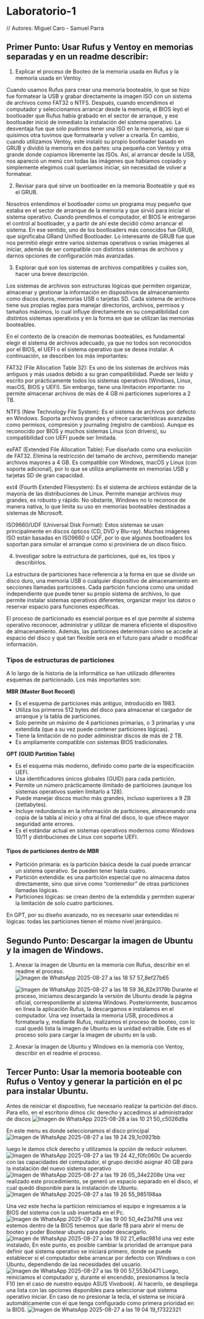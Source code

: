 # Laboratorio-1
// Autores: Miguel Caro - Samuel Parra
## Primer Punto:  Usar Rufus y Ventoy en memorias separadas y en un readme describir:
1. Explicar el proceso de Booteo de la memoria usada en Rufus y la memoria usada en Ventoy.

Cuando usamos Rufus para crear una memoria booteable, lo que se hizo fue formatear la USB y grabar directamente la imagen ISO con un sistema de archivos como FAT32 o NTFS. Después, cuando encendimos el computador y seleccionamos arrancar desde la memoria, el BIOS leyó el bootloader que Rufus había grabado en el sector de arranque, y ese bootloader inició de inmediato la instalación del sistema operativo. La desventaja fue que solo pudimos tener una ISO en la memoria, así que si quisimos otra tuvimos que formatearla y volver a crearla. En cambio, cuando utilizamos Ventoy, este instaló su propio bootloader basado en GRUB y dividió la memoria en dos partes: una pequeña con Ventoy y otra grande donde copiamos libremente las ISOs. Así, al arrancar desde la USB, nos apareció un menú con todas las imágenes que habíamos copiado y simplemente elegimos cuál queríamos iniciar, sin necesidad de volver a formatear.

2. Revisar para qué sirve un bootloader en la memoria Booteable y qué es el GRUB.

Nosotros entendimos el bootloader como un programa muy pequeño que estaba en el sector de arranque de la memoria y que sirvió para iniciar el sistema operativo. Cuando prendimos el computador, el BIOS le entregaron el control al bootloader, y a partir de ahí este decidió cómo arrancar el sistema. En ese sentido, uno de los bootloaders más conocidos fue GRUB, que significaba GRand Unified Bootloader. Lo interesante de GRUB fue que nos permitió elegir entre varios sistemas operativos o varias imágenes al iniciar, además de ser compatible con distintos sistemas de archivos y darnos opciones de configuración más avanzadas.

3. Explorar qué son los sistemas de archivos compatibles y cuáles son, hacer una breve descripción.

Los sistemas de archivos son estructuras lógicas que permiten organizar, almacenar y gestionar la información en dispositivos de almacenamiento como discos duros, memorias USB o tarjetas SD. Cada sistema de archivos tiene sus propias reglas para manejar directorios, archivos, permisos y tamaños máximos, lo cual influye directamente en su compatibilidad con distintos sistemas operativos y en la forma en que se utilizan las memorias booteables.

En el contexto de la creación de memorias booteables, es fundamental elegir el sistema de archivos adecuado, ya que no todos son reconocidos por el BIOS, el UEFI o el sistema operativo que se desea instalar. A continuación, se describen los más importantes:

FAT32 (File Allocation Table 32): Es uno de los sistemas de archivos más antiguos y más usados debido a su gran compatibilidad. Puede ser leído y escrito por prácticamente todos los sistemas operativos (Windows, Linux, macOS, BIOS y UEFI). Sin embargo, tiene una limitación importante: no permite almacenar archivos de más de 4 GB ni particiones superiores a 2 TB.

NTFS (New Technology File System): Es el sistema de archivos por defecto en Windows. Soporta archivos grandes y ofrece características avanzadas como permisos, compresión y journaling (registro de cambios). Aunque es reconocido por BIOS y muchos sistemas Linux (con drivers), su compatibilidad con UEFI puede ser limitada.

exFAT (Extended File Allocation Table): Fue diseñado como una evolución de FAT32. Elimina la restricción del tamaño de archivo, permitiendo manejar archivos mayores a 4 GB. Es compatible con Windows, macOS y Linux (con soporte adicional), por lo que se utiliza ampliamente en memorias USB y tarjetas SD de gran capacidad.

ext4 (Fourth Extended Filesystem): Es el sistema de archivos estándar de la mayoría de las distribuciones de Linux. Permite manejar archivos muy grandes, es robusto y rápido. No obstante, Windows no lo reconoce de manera nativa, lo que limita su uso en memorias booteables destinadas a sistemas de Microsoft.

ISO9660/UDF (Universal Disk Format): Estos sistemas se usan principalmente en discos ópticos (CD, DVD y Blu-ray). Muchas imágenes ISO están basadas en ISO9660 o UDF, por lo que algunos bootloaders los soportan para simular el arranque como si proviniera de un disco físico.

4. Investigar sobre la estructura de particiones, qué es, los tipos y describirlos.
   
La estructura de particiones hace referencia a la forma en que se divide un disco duro, una memoria USB o cualquier dispositivo de almacenamiento en secciones llamadas particiones. Cada partición funciona como una unidad independiente que puede tener su propio sistema de archivos, lo que permite instalar sistemas operativos diferentes, organizar mejor los datos o reservar espacio para funciones específicas.

El proceso de particionado es esencial porque es el que permite al sistema operativo reconocer, administrar y utilizar de manera eficiente el dispositivo de almacenamiento. Además, las particiones determinan cómo se accede al espacio del disco y qué tan flexible será en el futuro para añadir o modificar información.

### Tipos de estructuras de particiones

A lo largo de la historia de la informática se han utilizado diferentes esquemas de particionado. Los más importantes son:

 **MBR (Master Boot Record)**
- Es el esquema de particiones más antiguo, introducido en 1983.
- Utiliza los primeros 512 bytes del disco para almacenar el cargador de arranque y la tabla de particiones.
- Solo permite un máximo de 4 particiones primarias, o 3 primarias y una extendida (que a su vez puede contener particiones lógicas).
- Tiene la limitación de no poder administrar discos de más de 2 TB.
- Es ampliamente compatible con sistemas BIOS tradicionales.

 **GPT (GUID Partition Table)**
- Es el esquema más moderno, definido como parte de la especificación UEFI.
- Usa identificadores únicos globales (GUID) para cada partición.
- Permite un número prácticamente ilimitado de particiones (aunque los sistemas operativos suelen limitarlo a 128).
- Puede manejar discos mucho más grandes, incluso superiores a 9 ZB (zettabytes).
- Incluye redundancia en la información de particiones, almacenando una copia de la tabla al inicio y otra al final del disco, lo que ofrece mayor seguridad ante errores.
- Es el estándar actual en sistemas operativos modernos como Windows 10/11 y distribuciones de Linux con soporte UEFI.

#### Tipos de particiones dentro de MBR
- Partición primaria: es la partición básica desde la cual puede arrancar un sistema operativo. Se pueden tener hasta cuatro.
- Partición extendida: es una partición especial que no almacena datos directamente, sino que sirve como “contenedor” de otras particiones llamadas lógicas.
- Particiones lógicas: se crean dentro de la extendida y permiten superar la limitación de solo cuatro particiones.

En GPT, por su diseño avanzado, no es necesario usar extendidas ni lógicas: todas las particiones tienen el mismo nivel jerárquico.
   
## Segundo Punto: Descargar la imagen de Ubuntu y la imagen de Windows.
1. Anexar la imagen de Ubuntu en la memoria con Rufus, describir en el readme el proceso.
   ![Imagen de WhatsApp 2025-08-27 a las 18 57 57_8ef27b65](https://github.com/user-attachments/assets/4eff7cff-ee0c-4b6a-b5cd-f1560ab5cedc)

   ![Imagen de WhatsApp 2025-08-27 a las 18 59 36_82e3179b](https://github.com/user-attachments/assets/292d19a7-2b3d-42b1-9012-65928dcfc9e6)
   Durante el proceso, iniciamos descargando la versión de Ubuntu desde la página oficial, correspondiente al sistema Windows. Posteriormente, buscamos en línea la aplicación Rufus, la descargamos e instalamos en el computador. Una vez insertada la memoria USB, procedimos a formatearla y, mediante Rufus, realizamos el proceso de booteo, con lo cual quedó lista la imagen de Ubuntu en la unidad extraíble.
Este es el proceso solo para cargar la imagen de ubuntu en la usb.
  





3. Anexar la imagen de Ubuntu y Windows en la memoria con Ventoy, describir en el readme el proceso.
## Tercer Punto: Usar la memoria booteable con Rufus o Ventoy y generar la partición en el pc para instalar Ubuntu.
Antes de reiniciar el dispositivo, fue necesario realizar la partición del disco. Para ello, en el escritorio dimos clic derecho y accedimos al administrador de discos
![Imagen de WhatsApp 2025-08-28 a las 10 21 50_c5026d9a](https://github.com/user-attachments/assets/5b4fdeff-c358-468a-988c-33fc5dad72df)


En este menu es donde seleccionamos el disco principal
![Imagen de WhatsApp 2025-08-27 a las 19 24 29_1c0921bb](https://github.com/user-attachments/assets/2845dd04-d4b8-4c32-93f0-b2c00268b94f)

  luego le damos click derecho y utilizamos la opción de reducir volumen.
![Imagen de WhatsApp 2025-08-27 a las 19 24 42_f0fc060c](https://github.com/user-attachments/assets/d961c0c7-4273-4bcb-afaa-516aed72b5cf)
De acuerdo con las capacidades del computador, el grupo decidió asignar 40 GB para la instalación del nuevo sistema operativo
![Imagen de WhatsApp 2025-08-27 a las 19 26 05_34e2208e](https://github.com/user-attachments/assets/fae59c24-910e-43a4-9c19-4615ea300aa4)
Una vez realizado este procedimiento, se generó un espacio separado en el disco, el cual quedó disponible para la instalación de Ubuntu.
![Imagen de WhatsApp 2025-08-27 a las 19 26 55_985198aa](https://github.com/user-attachments/assets/a9b12474-a1e3-41be-bcc2-2801de341977)

 Una vez este hecha la particion reiniciamos el equipo e ingresamos a la BIOS del sistema con la usb insertada en el Pc.
![Imagen de WhatsApp 2025-08-27 a las 19 00 50_4e23d7f8](https://github.com/user-attachments/assets/fea2c478-1c4e-4657-92bf-fef1a8c479ce)
una vez estemos dentro de la BIOS tenemos que darle f8 para abrir el menu de booteo y poder Bootear ubuntu para poder descargarlo.
   ![Imagen de WhatsApp 2025-08-27 a las 19 02 21_e9ac981d](https://github.com/user-attachments/assets/7439412b-05ee-4bb4-8c26-5d8770065e4e)
   una vez este instalado, En este punto, es posible cambiar la prioridad de arranque para definir qué sistema operativo se iniciará primero, donde se puede establecer si el computador debe arrancar por defecto con Windows o con Ubuntu, dependiendo de las necesidades del usuario.
![Imagen de WhatsApp 2025-08-27 a las 19 00 57_553b0471](https://github.com/user-attachments/assets/b29ed10f-f65b-40d2-8ec9-4453762e0633)
Luego, reiniciamos el computador y, durante el encendido, presionamos la tecla F10 (en el caso de nuestro equipo ASUS Vivobook). Al hacerlo, se despliega una lista con las opciones disponibles para seleccionar qué sistema operativo iniciar. En caso de no presionar la tecla, el sistema se iniciará automáticamente con el que tenga configurado como primera prioridad en la BIOS.
![Imagen de WhatsApp 2025-08-27 a las 19 04 19_f7322321](https://github.com/user-attachments/assets/a1379b63-0b32-43bf-8e17-d34717a6e214)

